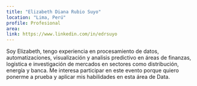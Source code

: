 ```yaml
---
title: "Elizabeth Diana Rubio Suyo"
location: "Lima, Perú"
profile: Profesional
area: 
link: https://www.linkedin.com/in/edrsuyo
---
```


Soy Elizabeth, tengo experiencia en procesamiento de datos, automatizaciones, visualización y analisis predictivo en áreas de finanzas, logística e investigación de mercados en sectores como distribución, energía y banca. Me interesa participar en este evento porque quiero ponerme a prueba y aplicar mis habilidades en esta área de Data.